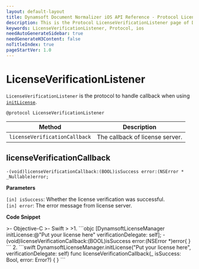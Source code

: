 ```yaml
---
layout: default-layout
title: Dynamsoft Document Normalizer iOS API Reference - Protocol LicenseVerificationListener
description: This is the Protocol LicenseVerificationListener page of Dynamsoft Document Normalizer for iOS SDK.
keywords: LicenseVerificationListener, Protocol, ios
needAutoGenerateSidebar: true
needGenerateH3Content: false
noTitleIndex: true
pageStartVer: 1.0
---
```


# LicenseVerificationListener

`LicenseVerificationListener` is the protocol to handle callback when using [`initLicense`](license-manager.md#initlicense).

```objc
@protocol LicenseVerificationListener
```

| Method | Description |
| ------ | ----------- |
| `licenseVerificationCallback` | The callback of license server. |

## licenseVerificationCallback

```objc
-(void)licenseVerificationCallback:(BOOL)isSuccess error:(NSError * _Nullable)error;
```

**Parameters**

`[in] isSuccess`: Whether the license verification was successful.  
`[in] error`: The error message from license server.

**Code Snippet**

<div class="sample-code-prefix"></div>
>- Objective-C
>- Swift
>
>1. 
```objc
[DynamsoftLicenseManager initLicense:@"Put your license here" verificationDelegate: self];
- (void)licenseVerificationCallback:(BOOL)isSuccess error:(NSError *)error{
}
```
2. 
```swift
DynamsoftLicenseManager.initLicense("Put your license here", verificationDelegate: self)
func licenseVerificationCallback(_ isSuccess: Bool, error: Error?) {
}
```
